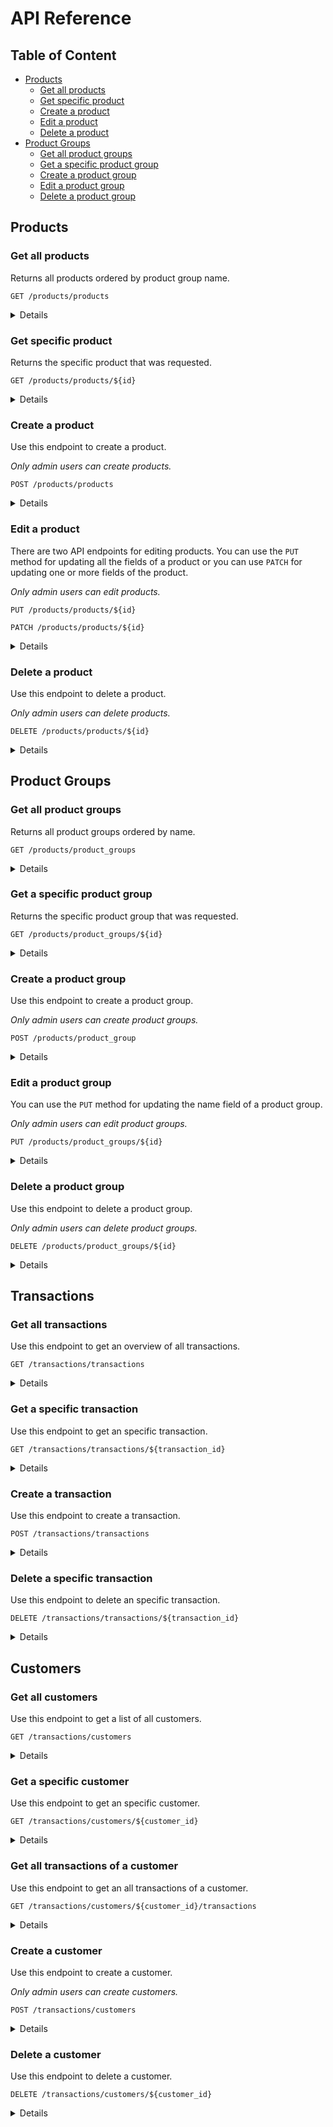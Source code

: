 # API Reference

## Table of Content
<!-- TOC start -->
- [Products](#products)
  * [Get all products](#get-all-products)
  * [Get specific product](#get-specific-product)
  * [Create a product](#create-a-product)
  * [Edit a product](#edit-a-product)
  * [Delete a product](#delete-a-product)
- [Product Groups](#product-groups)
  * [Get all product groups](#get-all-product-groups)
  * [Get a specific product group](#get-a-specific-product-group)
  * [Create a product group](#create-a-product-group)
  * [Edit a product group](#edit-a-product-group)
  * [Delete a product group](#delete-a-product-group)
<!-- TOC end -->

## Products

### Get all products
Returns all products ordered by product group name.

```http
GET /products/products
```

<details>

<summary>Details</summary>

#### Parameters

| Parameter          | Type       | Description                                         | Required             |
| :----------------  | :-------   | :-------------------------------------------------- | :------------------- |
| `api_key`          | `string`   | Your API key                                        | **Required**         |

#### Response

```json
[
    {
        "id": 2,
        "name": "Lays - Paprika",
        "price": 1.53,
        "stock": 66,
        "image_url": "",
        "product_group": {
            "id": 1,
            "name": "Chips"
        }
    },
    {
        "id": 4,
        "name": "Fanta",
        "price": 7.0,
        "stock": 985,
        "image_url": "",
        "product_group": {
            "id": 2,
            "name": "Soda"
        }
    }
]
```

</details>


### Get specific product
Returns the specific product that was requested.

```http
GET /products/products/${id}
```

<details>

<summary>Details</summary>

#### Parameters

| Parameter          | Type       | Description                                         | Required             |
| :----------------  | :-------   | :-------------------------------------------------- | :------------------- |
| `api_key`          | `string`   | Your API key                                        | **Required**         |
| `id`               | `integer`  | Id of product to fetch                              | **Required**         |

#### Response

```json
{
    "id": 1,
    "name": "Cola",
    "price": 1.0,
    "stock": 10,
    "image_url": "",
    "product_group": {
        "id": 2,
        "name": "Soda"
    }
}
```

</details>

### Create a product

Use this endpoint to create a product.

<i>Only admin users can create products.</i>

```http
POST /products/products
```

<details>

<summary>Details</summary>

#### Parameters

| Parameter          | Type       | Description                                         | Required             |
| :----------------  | :-------   | :-------------------------------------------------- | :------------------- |
| `api_key`          | `string`   | Your API key                                        | **Required**         |
| `name`             | `string`   | Name of the product                                 | **Required**         |
| `price`            | `string`   | Price of the product                                | **Required**         |
| `stock`            | `string`   | Initial stock of the product (0 if left empty)      | <i>Optional</a>      |
| `image_url`        | `string`   | Url to an image of the product                      | <i>Optional</a>      |
| `product_group_id` | `integer`  | Id of the product group that the product relates to | **Required**         |

#### Response

```json
{
    "id": 2,
    "name": "Lays - Paprika",
    "price": 1.66,
    "stock": 66,
    "image_url": "",
    "product_group": {
        "id": 1,
        "name": "Chips"
    }
}
```

</details>

### Edit a product

There are two API endpoints for editing products. You can use the `PUT` method for updating all the fields of a product or you can use `PATCH` for updating one or more fields of the product.

<i>Only admin users can edit products.</i>

```http
PUT /products/products/${id}
```

```http
PATCH /products/products/${id}
```

<details>

<summary>Details</summary>

#### Parameters

| Parameter          | Type       | Description                                         | Required             |
| :----------------  | :-------   | :-------------------------------------------------- | :------------------- |
| `api_key`          | `string`   | Your API key                                        | **Required**         |
| `id`               | `integer`  | ID of the product                                   | **Required**         |
| `name`             | `string`   | Name of the product                                 | **Required for PUT** |
| `price`            | `string`   | Price of the product                                | **Required for PUT** |
| `stock`            | `string`   | Initial stock of the product (0 if left empty)      | <i>Optional</a>      |
| `image_url`        | `string`   | Url to an image of the product                      | <i>Optional</a>      |
| `product_group_id` | `integer`  | Id of the product group that the product relates to | **Required for PUT** |

#### Response

```json
{
    "id": 2,
    "name": "Lays - Paprika",
    "price": 1.66,
    "stock": 66,
    "image_url": "",
    "product_group": {
        "id": 1,
        "name": "Chips"
    }
}
```

</details>

### Delete a product

Use this endpoint to delete a product.

<i>Only admin users can delete products.</i>

```http
DELETE /products/products/${id}
```

<details>

<summary>Details</summary>

#### Parameters

| Parameter | Type      | Description                       | Required     |
| :-------- | :-------  | :-------------------------------- | :-------     |
| `api_key` | `string`  | Your API key                      | **Required** |
| `id`      | `integer` | ID of the product                 | **Required** |

#### Response

```http
HTTP 204 No Content
```

</details>

## Product Groups

### Get all product groups
Returns all product groups ordered by name.

```http
GET /products/product_groups
```

<details>

<summary>Details</summary>

#### Parameters

| Parameter | Type     | Description                       | Required     |
| :-------- | :------- | :-------------------------------- | :-------     |
| `api_key` | `string` | Your API key                      | **Required** |

#### Response

```json
[
    {
        "id": 1,
        "name": "Chips"
    },
    {
        "id": 2,
        "name": "Frisdrank"
    },
    {
        "id": 6,
        "name": "Snoep"
    }
]
```

</details>


### Get a specific product group
Returns the specific product group that was requested.

```http
GET /products/product_groups/${id}
```

<details>

<summary>Details</summary>

#### Parameters

| Parameter | Type     | Description                       | Required     |
| :-------- | :------- | :-------------------------------- | :-------     |
| `api_key` | `string` | Your API key                      | **Required** |
| `id`      | `string` | Id of product group to fetch      | **Required** |

#### Response

```json
{
    "id": 1,
    "name": "Chips"
}
```

</details>

### Create a product group

Use this endpoint to create a product group.

<i>Only admin users can create product groups.</i>

```http
POST /products/product_group
```

<details>

<summary>Details</summary>

#### Parameters

| Parameter | Type     | Description                       | Required     |
| :-------- | :------- | :-------------------------------- | :-------     |
| `api_key` | `string` | Your API key                      | **Required** |
| `name`    | `string` | Name of the product group         | **Required** |

#### Response

```json
{
    "id": 7,
    "name": "Koek"
}
```

</details>

### Edit a product group

You can use the `PUT` method for updating the name field of a product group.

<i>Only admin users can edit product groups.</i>

```http
PUT /products/product_groups/${id}
```

<details>

<summary>Details</summary>

#### Parameters

| Parameter | Type      | Description                       | Required      |
| :-------- | :-------  | :-------------------------------- | :-------      |
| `api_key` | `string`  | Your API key                      | **Required**  |
| `id`      | `integer` | ID of the product group           | **Required**  |
| `name`    | `string`  | Name of the product group         | **Required**  |

#### Response

```json
{
    "id": 7,
    "name": "Koekjes"
}
```

</details>

### Delete a product group

Use this endpoint to delete a product group.

<i>Only admin users can delete product groups.</i>

```http
DELETE /products/product_groups/${id}
```

<details>

<summary>Details</summary>

#### Parameters

| Parameter | Type      | Description                        | Required      |
| :-------- | :-------  | :--------------------------------  | :-------      |
| `api_key` | `string`  | Your API key                       | **Required**  |
| `id`      | `integer` | ID of the product group            | **Required**  |

#### Response

```http
HTTP 204 No Content
```

</details>

## Transactions

### Get all transactions

Use this endpoint to get an overview of all transactions.

```http
GET /transactions/transactions
```

<details>

<summary>Details</summary>

#### Parameters

| Parameter | Type      | Description                        | Required      |
| :-------- | :-------  | :--------------------------------  | :-------      |
| `api_key` | `string`  | Your API key                       | **Required**  |

#### Response

```json
[
    {
        "transaction_id": "054b83c2-8380-4c49-8ebb-b317b337c8a0",
        "customer": 1,
        "date_created": "2023-03-10T17:43:11.138850Z",
        "subtransactions": [
            {
                "description": "Test",
                "amount": "5.00"
            }
        ],
        "subpurchases": [
            {
                "product": 4,
                "quantity": 2,
                "price": "1.00",
                "amount": 2.0
            }
        ]
    },
    {
        "transaction_id": "175aa13a-aee1-427f-9730-725f7b692f8d",
        "customer": 1,
        "date_created": "2023-03-11T12:12:16.932386Z",
        "subtransactions": [
            {
                "description": "test",
                "amount": "78.00"
            }
        ],
        "subpurchases": [
            {
                "product": 4,
                "quantity": 2,
                "price": "66.00",
                "amount": 132.0
            },
            {
                "product": 1,
                "quantity": 8,
                "price": "5.21",
                "amount": 41.68
            }
        ]
    }
]
```

</details>

### Get a specific transaction

Use this endpoint to get an specific transaction.

```http
GET /transactions/transactions/${transaction_id}
```

<details>

<summary>Details</summary>

#### Parameters

| Parameter        | Type      | Description                        | Required      |
| :--------------- | :-------  | :--------------------------------  | :-------      |
| `api_key`        | `string`  | Your API key                       | **Required**  |
| `transaction_id` | `string`  | The transaction id (uuid)          | **Required**  |

#### Response

```json
{
    "transaction_id": "054b83c2-8380-4c49-8ebb-b317b337c8a0",
    "customer": 1,
    "date_created": "2023-03-10T17:43:11.138850Z",
    "subtransactions": [
        {
            "description": "Test",
            "amount": "5.00"
        }
    ],
    "subpurchases": [
        {
            "product": 4,
            "quantity": 2,
            "price": "1.00",
            "amount": 2.0
        }
    ]
}
```

</details>

### Create a transaction

Use this endpoint to create a transaction.

```http
POST /transactions/transactions
```

<details>

<summary>Details</summary>

#### Parameters

| Parameter        | Type      | Description                        | Required      |
| :--------------- | :-------  | :--------------------------------  | :-------      |
| `api_key`        | `string`  | Your API key                       | **Required**  |
| `customer_id`    | `integer` | The id of the customer             | **Required**  |

Furthermore one or more of the following is required: `SubTransaction` or `SubPurchase`. These can be provided in the post request as a list with the name `subtransactions` and/or `subpurchases`.

A `SubTransaction` has the following form:

```json
{
    "description": "AV Eten",
    "amount": 10.66
}
```

A `SubPurchase` has the following form: (it uses the product id)

```json
{
    "product": 1,
    "quantity": 8
}
```

An example request can look like this:

<i>`subpurchases` or `subtransactions` can be left out of the request below.</i>

```json
{
    "customer": 1,
    "subpurchases": [
        {
            "product": 4,
            "quantity": 2
        },
        {
            "product": 1,
            "quantity": 8
        }
    ],
    "subtransactions": [
        {
            "description": "test",
            "amount": 78.21
        }
    ]
}
```

#### Response

```json
{
    "transaction_id": "054b83c2-8380-4c49-8ebb-b317b337c8a0",
    "customer": 1,
    "date_created": "2023-03-10T17:43:11.138850Z",
    "subtransactions": [
        {
            "description": "Test",
            "amount": "5.00"
        }
    ],
    "subpurchases": [
        {
            "product": 4,
            "quantity": 2,
            "price": "1.00",
            "amount": 2.0
        }
    ]
}
```

</details>

### Delete a specific transaction

Use this endpoint to delete an specific transaction.

```http
DELETE /transactions/transactions/${transaction_id}
```

<details>

<summary>Details</summary>

#### Parameters

| Parameter        | Type      | Description                        | Required      |
| :--------------- | :-------  | :--------------------------------  | :-------      |
| `api_key`        | `string`  | Your API key                       | **Required**  |
| `transaction_id` | `string`  | The transaction id (uuid)          | **Required**  |

#### Response

```http
HTTP 204 No Content
```

</details>

## Customers

### Get all customers

Use this endpoint to get a list of all customers.

```http
GET /transactions/customers
```

<details>

<summary>Details</summary>

#### Parameters

| Parameter | Type      | Description                        | Required      |
| :-------- | :-------  | :--------------------------------  | :-------      |
| `api_key` | `string`  | Your API key                       | **Required**  |

#### Response

```json
[
    {
        "id": 1,
        "first_name": "Lars",
        "prefix": "van",
        "last_name": "Tol"
    },
    {
        "id": 3,
        "first_name": "Christiaan",
        "prefix": "",
        "last_name": "Huygens"
    }
]
```

</details>


### Get a specific customer

Use this endpoint to get an specific customer.

```http
GET /transactions/customers/${customer_id}
```

<details>

<summary>Details</summary>

#### Parameters

| Parameter        | Type      | Description                        | Required      |
| :--------------- | :-------  | :--------------------------------  | :-------      |
| `api_key`        | `string`  | Your API key                       | **Required**  |
| `customer_id`    | `string`  | The customer id                    | **Required**  |

#### Response

```json
{
    "id": 3,
    "first_name": "Christiaan",
    "prefix": "",
    "last_name": "Huygens"
}
```

</details>


### Get all transactions of a customer

Use this endpoint to get an all transactions of a customer.

```http
GET /transactions/customers/${customer_id}/transactions
```

<details>

<summary>Details</summary>

#### Parameters

| Parameter        | Type      | Description                        | Required      |
| :--------------- | :-------  | :--------------------------------  | :-------      |
| `api_key`        | `string`  | Your API key                       | **Required**  |
| `customer_id`    | `string`  | The customer id                    | **Required**  |

#### Response

```json
[
    {
        "transaction_id": "4d4c46a5-3ced-49d9-a6c1-63354aa8c4ba",
        "customer": 1,
        "date_created": "2023-03-11T21:02:00.499137Z",
        "subtransactions": [],
        "subpurchases": [
            {
                "product": 1,
                "quantity": 1,
                "price": "5.21",
                "amount": 5.21
            },
            {
                "product": 2,
                "quantity": 2,
                "price": "3.11",
                "amount": 6.22
            }
        ]
    },
    {
        "transaction_id": "e5eeb9dd-6937-4a7d-a365-fac1f53d6dbc",
        "customer": 1,
        "date_created": "2023-03-11T21:02:54.764917Z",
        "subtransactions": [
            {
                "description": "AV Eten",
                "amount": "10.66"
            }
        ],
        "subpurchases": []
    }
]
```

</details>


### Create a customer

Use this endpoint to create a customer.

<i>Only admin users can create customers.</i>

```http
POST /transactions/customers
```

<details>

<summary>Details</summary>

#### Parameters

| Parameter       | Type      | Description                                              | Required     |
| :-------------- | :-------- | :------------------------------------------------------- | :----------- |
| `api_key`       | `string`  | Your API key                                             | **Required** |
| `fist_name`     | `string`  | First name of the customer                               | **Required** |
| `prefix`        | `string`  | Prefix of the customer                                   | **Optional** |
| `last_name`     | `string`  | Last name of the customer                                | **Required** |
| `relation_code` | `integer` | Relation code as defined in the financial administration | **Required** |

#### Example request
```json
{
    "first_name": "Christiaan",
    "prefix": "",
    "last_name": "Huygens",
    "relation_code": 1957
}
```

#### Response

```json
{
    "id": 3,
    "first_name": "Christiaan",
    "prefix": "",
    "last_name": "Huygens"
}
```

</details>


### Delete a customer

Use this endpoint to delete a customer.

```http
DELETE /transactions/customers/${customer_id}
```

<details>

<summary>Details</summary>

#### Parameters

| Parameter        | Type      | Description                        | Required      |
| :--------------- | :-------  | :--------------------------------  | :-------      |
| `api_key`        | `string`  | Your API key                       | **Required**  |
| `customer_id`    | `integer` | The customer id                    | **Required**  |

#### Response

```http
HTTP 204 No Content
```

</details>
